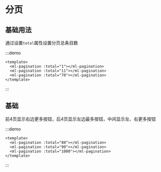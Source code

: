 # 分页

## 基础用法

通过设置`total`属性设置分页总条目数

:::demo

```vue
<template>
  <ml-pagination :total="1"></ml-pagination>
  <ml-pagination :total="11"></ml-pagination>
  <ml-pagination :total="70"></ml-pagination>
</template>
```

:::

## 基础

前4页显示右边更多按钮，后4页显示左边最多按钮，中间显示左、右更多按钮

:::demo

```vue
<template>
  <ml-pagination :total="80"></ml-pagination>
  <ml-pagination :total="90"></ml-pagination>
  <ml-pagination :total="1000"></ml-pagination>
</template>
```

:::
